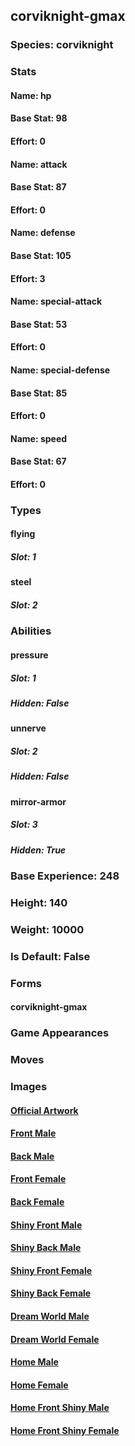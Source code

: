 ## corviknight-gmax
### Species: corviknight
### Stats
#### Name: hp
#### Base Stat: 98
#### Effort: 0
#### Name: attack
#### Base Stat: 87
#### Effort: 0
#### Name: defense
#### Base Stat: 105
#### Effort: 3
#### Name: special-attack
#### Base Stat: 53
#### Effort: 0
#### Name: special-defense
#### Base Stat: 85
#### Effort: 0
#### Name: speed
#### Base Stat: 67
#### Effort: 0
### Types
#### flying
##### Slot: 1
#### steel
##### Slot: 2
### Abilities
#### pressure
##### Slot: 1
##### Hidden: False
#### unnerve
##### Slot: 2
##### Hidden: False
#### mirror-armor
##### Slot: 3
##### Hidden: True
### Base Experience: 248
### Height: 140
### Weight: 10000
### Is Default: False
### Forms
#### corviknight-gmax
### Game Appearances
### Moves
### Images
#### [Official Artwork](https://raw.githubusercontent.com/PokeAPI/sprites/master/sprites/pokemon/other/official-artwork/10203.png)
#### [Front Male](https://raw.githubusercontent.com/PokeAPI/sprites/master/sprites/pokemon/10203.png)
#### [Back Male](https://raw.githubusercontent.com/PokeAPI/sprites/master/sprites/pokemon/back/10203.png)
#### [Front Female](None)
#### [Back Female](None)
#### [Shiny Front Male](https://raw.githubusercontent.com/PokeAPI/sprites/master/sprites/pokemon/shiny/10203.png)
#### [Shiny Back Male](https://raw.githubusercontent.com/PokeAPI/sprites/master/sprites/pokemon/back/10203.png)
#### [Shiny Front Female](None)
#### [Shiny Back Female](None)
#### [Dream World Male](None)
#### [Dream World Female](None)
#### [Home Male](https://raw.githubusercontent.com/PokeAPI/sprites/master/sprites/pokemon/other/home/10203.png)
#### [Home Female](None)
#### [Home Front Shiny Male](https://raw.githubusercontent.com/PokeAPI/sprites/master/sprites/pokemon/other/home/shiny/10203.png)
#### [Home Front Shiny Female](None)